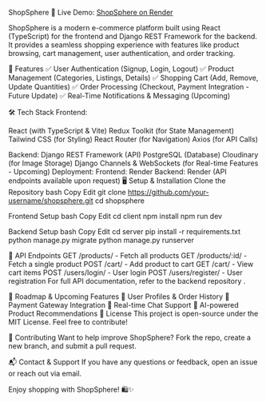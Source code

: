 ShopSphere 🛒
Live Demo: [ShopSphere on Render](https://shopsphere-clientside.onrender.com/)

ShopSphere is a modern e-commerce platform built using React (TypeScript) for the frontend and Django REST Framework for the backend. It provides a seamless shopping experience with features like product browsing, cart management, user authentication, and order tracking.

🚀 Features
✅ User Authentication (Signup, Login, Logout)
✅ Product Management (Categories, Listings, Details)
✅ Shopping Cart (Add, Remove, Update Quantities)
✅ Order Processing (Checkout, Payment Integration - Future Update)
✅ Real-Time Notifications & Messaging (Upcoming)

🛠 Tech Stack
Frontend:

React (with TypeScript & Vite)
Redux Toolkit (for State Management)
Tailwind CSS (for Styling)
React Router (for Navigation)
Axios (for API Calls)

Backend: 
Django REST Framework (API)
PostgreSQL (Database)
Cloudinary (for Image Storage)
Django Channels & WebSockets (for Real-time Features - Upcoming)
Deployment:
Frontend: Render
Backend: Render (API endpoints available upon request)
🖥️ Setup & Installation
Clone the Repository
bash
Copy
Edit
git clone https://github.com/your-username/shopsphere.git
cd shopsphere

Frontend Setup
bash
Copy
Edit
cd client
npm install
npm run dev


Backend Setup
bash
Copy
Edit
cd server
pip install -r requirements.txt
python manage.py migrate
python manage.py runserver

🔗 API Endpoints
GET /products/ - Fetch all products
GET /products/:id/ - Fetch a single product
POST /cart/ - Add product to cart
GET /cart/ - View cart items
POST /users/login/ - User login
POST /users/register/ - User registration
For full API documentation, refer to the backend repository .

📌 Roadmap & Upcoming Features
🔹 User Profiles & Order History
🔹 Payment Gateway Integration
🔹 Real-time Chat Support
🔹 AI-powered Product Recommendations
📜 License
This project is open-source under the MIT License. Feel free to contribute!

🤝 Contributing
Want to help improve ShopSphere? Fork the repo, create a new branch, and submit a pull request.

📬 Contact & Support
If you have any questions or feedback, open an issue or reach out via email.

Enjoy shopping with ShopSphere! 🛍️✨
